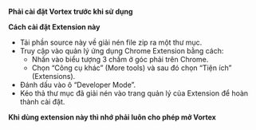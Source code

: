 **Phải cài đặt Vortex trước khi sử dụng**

**Cách cài đặt Extension này**
- Tải phần source này về giải nén file zip ra một thư mục.
- Truy cập vào quản lý ứng dụng Chrome Extension bằng cách:
  + Nhấn vào biểu tượng 3 chấm ở góc phải trên Chrome.
  + Chọn “Công cụ khác” (More tools) và sau đó chọn “Tiện ích” (Extensions).
- Đánh dấu vào ô “Developer Mode”.
- Kéo thả thư mục đã giải nén vào trang quản lý của Extension để hoàn thành cài đặt.


**Khi dùng extension này thì nhớ phải luôn cho phép mở Vortex**
